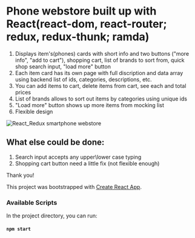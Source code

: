 # Phone webstore built up with React(react-dom, react-router; redux, redux-thunk; ramda)

1. Displays item's(phones) cards with short info and two buttons ("more info", "add to cart"), shopping cart, list of brands to sort from, quick shop search input, "load more" button
2. Each item card has its own page with full discription and data array using backend list of ids, categories, descriptions, etc.
3. You can add items to cart, delete items from cart, see each and total prices
4. List of brands allows to sort out items by categories using unique ids
5. "Load more" button shows up more items from mocking list
6. Flexible design
   
![React_Redux smartphone webstore](https://github.com/EditaPyrkh/react-redux-webstore/assets/113599547/4a0c013d-70c4-49b5-ad1e-b659bb31f1d0)

## What else could be done:
1. Search input accepts any upper\lower case typing
2. Shopping cart button need a little fix (not flexible enough)

Thank you!

This project was bootstrapped with [Create React App](https://github.com/facebook/create-react-app).

### Available Scripts

In the project directory, you can run:

#### `npm start`

